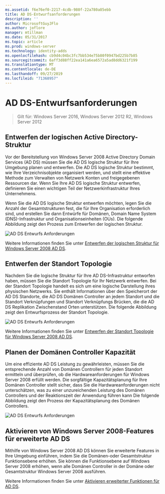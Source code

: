 ```yaml
---
ms.assetid: f6e76ef0-2217-4cdb-980f-22a780a85ebb
title: AD DS-Entwurfsanforderungen
description: ''
author: MicrosoftGuyJFlo
ms.author: joflore
manager: mtillman
ms.date: 05/31/2017
ms.topic: article
ms.prod: windows-server
ms.technology: identity-adds
ms.openlocfilehash: cb9d4c04bc3fc7bb534e75b80f0947bd225b7b85
ms.sourcegitcommit: 6aff3d88ff22ea141a6ea6572a5ad8dd6321f199
ms.translationtype: MT
ms.contentlocale: de-DE
ms.lasthandoff: 09/27/2019
ms.locfileid: "71368957"
---
```

# <a name="ad-ds-design-requirements"></a>AD DS-Entwurfsanforderungen

>Gilt für: Windows Server 2016, Windows Server 2012 R2, Windows Server 2012

  
## <a name="designing-the-active-directory-logical-structure"></a>Entwerfen der logischen Active Directory-Struktur  
Vor der Bereitstellung von Windows Server 2008 Active Directory Domain Services (AD DS) müssen Sie die AD DS logische Struktur für Ihre Umgebung planen und entwerfen. Die AD DS logische Struktur bestimmt, wie Ihre Verzeichnisobjekte organisiert werden, und stellt eine effektive Methode zum Verwalten von Netzwerk Konten und freigegebenen Ressourcen dar. Wenn Sie Ihre AD DS logische Struktur entwerfen, definieren Sie einen wichtigen Teil der Netzwerkinfrastruktur Ihres Unternehmens.  
  
Wenn Sie die AD DS logische Struktur entwerfen möchten, legen Sie die Anzahl der Gesamtstrukturen fest, die für Ihre Organisation erforderlich sind, und erstellen Sie dann Entwürfe für Domänen, Domain Name System (DNS)-Infrastruktur und Organisationseinheiten (OUs). Die folgende Abbildung zeigt den Prozess zum Entwerfen der logischen Struktur.  
  
![AD DS Entwurfs Anforderungen](media/AD-DS-Design-Requirements/d5cebae6-a752-4063-a98f-473799c251bd.gif)  
  
Weitere Informationen finden Sie unter [Entwerfen der logischen Struktur für Windows Server 2008 AD DS](Designing-the-Logical-Structure.md).  
  
## <a name="designing-the-site-topology"></a>Entwerfen der Standort Topologie  
Nachdem Sie die logische Struktur für Ihre AD DS-Infrastruktur entworfen haben, müssen Sie die Standort Topologie für Ihr Netzwerk entwerfen. Bei der Standort Topologie handelt es sich um eine logische Darstellung ihres physischen Netzwerks. Sie enthält Informationen über den Speicherort der AD DS Standorte, die AD DS Domänen Controller an jedem Standort und die Standort Verknüpfungen und Standort Verknüpfungs Brücken, die die AD DS Replikation Zwischenstand Orten unterstützen. Die folgende Abbildung zeigt den Entwurfsprozess der Standort Topologie.  
  
![AD DS Entwurfs Anforderungen](media/AD-DS-Design-Requirements/d34d43c0-437f-47cb-9b64-09c0f9ce6479.gif)  
  
Weitere Informationen finden Sie unter [Entwerfen der Standort Topologie für Windows Server 2008 AD DS](Designing-the-Site-Topology.md).  
  
## <a name="planning-domain-controller-capacity"></a>Planen der Domänen Controller Kapazität  
Um eine effiziente AD DS Leistung zu gewährleisten, müssen Sie die entsprechende Anzahl von Domänen Controllern für jeden Standort ermitteln und überprüfen, ob die Hardwareanforderungen für Windows Server 2008 erfüllt werden. Die sorgfältige Kapazitätsplanung für Ihre Domänen Controller stellt sicher, dass Sie die Hardwareanforderungen nicht unterschätzen, was zu einer unzureichenden Leistung des Domänen Controllers und der Reaktionszeit der Anwendung führen kann Die folgende Abbildung zeigt den Prozess der Kapazitätsplanung des Domänen Controllers.  
  
![AD DS Entwurfs Anforderungen](media/AD-DS-Design-Requirements/fff6ef22-5c7b-4478-ad76-42b296dcf769.gif)  
  
## <a name="enabling-windows-server-2008-advanced-ad-ds-features"></a>Aktivieren von Windows Server 2008-Features für erweiterte AD DS  
Mithilfe von Windows Server 2008 AD DS können Sie erweiterte Features in Ihre Umgebung einführen, indem Sie die Domänen-oder Gesamtstruktur Funktionsebene erhöhen. Sie können die Funktionsebene auf Windows Server 2008 erhöhen, wenn alle Domänen Controller in der Domäne oder Gesamtstruktur Windows Server 2008 ausführen.  
  
Weitere Informationen finden Sie unter [Aktivieren erweiterter Funktionen für AD DS](../../ad-ds/plan/Enabling-Advanced-Features-for-AD-DS.md).  
  


